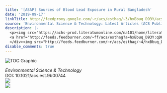 ```yaml
---
title: '[ASAP] Sources of Blood Lead Exposure in Rural Bangladesh'
date: '2019-09-17'
linkTitle: http://feedproxy.google.com/~r/acs/esthag/~3/hxBbuq_D93Y/acs.est.9b00744
source: 'Environmental Science & Technology: Latest Articles (ACS Publications)'
description: |-
  <p><img src="https://achs-prod.literatumonline.com/na101/home/literatum/publisher/achs/journals/content/esthag/0/esthag.ahead-of-print/acs.est.9b00744/20190917/images/medium/es9b00744_0003.gif" alt="TOC Graphic"/></p><div><cite>Environmental Science & Technology</cite></div><div>DOI: 10.1021/acs.est.9b00744</div><div class="feedflare">
  <a href="http://feeds.feedburner.com/~ff/acs/esthag?a=hxBbuq_D93Y:qD6ceQS7RTY:yIl2AUoC8zA"><img src="http://feeds.feedburner.com/~ff/acs/esthag?d=yIl2AUoC8zA" border="0"></img></a>
  </div><img src="http://feeds.feedburner.com/~r/acs/esthag/~4/hxBbuq_D93Y" ...
disable_comments: true
---
```

<p><img src="https://achs-prod.literatumonline.com/na101/home/literatum/publisher/achs/journals/content/esthag/0/esthag.ahead-of-print/acs.est.9b00744/20190917/images/medium/es9b00744_0003.gif" alt="TOC Graphic"/></p><div><cite>Environmental Science & Technology</cite></div><div>DOI: 10.1021/acs.est.9b00744</div><div class="feedflare">
<a href="http://feeds.feedburner.com/~ff/acs/esthag?a=hxBbuq_D93Y:qD6ceQS7RTY:yIl2AUoC8zA"><img src="http://feeds.feedburner.com/~ff/acs/esthag?d=yIl2AUoC8zA" border="0"></img></a>
</div><img src="http://feeds.feedburner.com/~r/acs/esthag/~4/hxBbuq_D93Y" ...